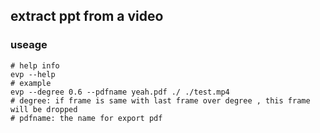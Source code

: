 ## extract ppt from a video

### useage
``` shell
# help info
evp --help
# example
evp --degree 0.6 --pdfname yeah.pdf ./ ./test.mp4
# degree: if frame is same with last frame over degree , this frame will be dropped
# pdfname: the name for export pdf 
```